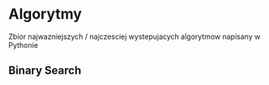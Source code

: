 # Algorytmy
Zbior najwazniejszych / najczesciej wystepujacych algorytmow napisany w Pythonie

## Binary Search

